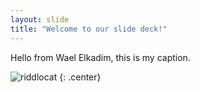 ```yaml
---
layout: slide
title: "Welcome to our slide deck!"
---
```


Hello from Wael Elkadim, this is my caption.

![riddlocat](https://octodex.github.com/images/riddlocat.png)
{: .center}
